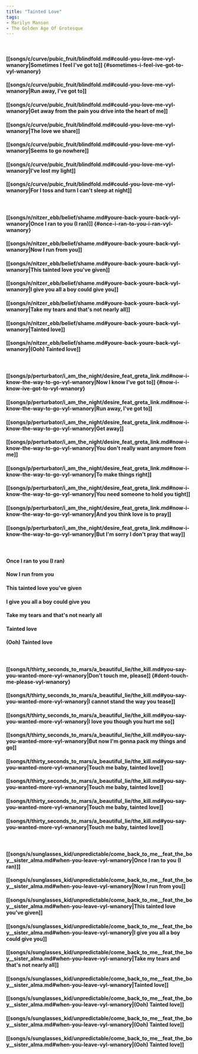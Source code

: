 ```yaml
---
title: "Tainted Love"
tags:
- Marilyn Manson
- The Golden Age Of Grotesque
---
```

&nbsp;
#### [[songs/c/curve/pubic_fruit/blindfold.md#could-you-love-me-vyl-wnanory|Sometimes I feel I've got to]] {#sometimes-i-feel-ive-got-to-vyl-wnanory}
#### [[songs/c/curve/pubic_fruit/blindfold.md#could-you-love-me-vyl-wnanory|Run away, I've got to]]
#### [[songs/c/curve/pubic_fruit/blindfold.md#could-you-love-me-vyl-wnanory|Get away from the pain you drive into the heart of me]]
#### [[songs/c/curve/pubic_fruit/blindfold.md#could-you-love-me-vyl-wnanory|The love we share]]
#### [[songs/c/curve/pubic_fruit/blindfold.md#could-you-love-me-vyl-wnanory|Seems to go nowhere]]
#### [[songs/c/curve/pubic_fruit/blindfold.md#could-you-love-me-vyl-wnanory|I've lost my light]]
#### [[songs/c/curve/pubic_fruit/blindfold.md#could-you-love-me-vyl-wnanory|For I toss and turn I can't sleep at night]]
&nbsp;
#### [[songs/n/nitzer_ebb/belief/shame.md#youre-back-youre-back-vyl-wnanory|Once I ran to you (I ran)]] {#once-i-ran-to-you-i-ran-vyl-wnanory}
#### [[songs/n/nitzer_ebb/belief/shame.md#youre-back-youre-back-vyl-wnanory|Now I run from you]]
#### [[songs/n/nitzer_ebb/belief/shame.md#youre-back-youre-back-vyl-wnanory|This tainted love you've given]]
#### [[songs/n/nitzer_ebb/belief/shame.md#youre-back-youre-back-vyl-wnanory|I give you all a boy could give you]]
#### [[songs/n/nitzer_ebb/belief/shame.md#youre-back-youre-back-vyl-wnanory|Take my tears and that's not nearly all]]
#### [[songs/n/nitzer_ebb/belief/shame.md#youre-back-youre-back-vyl-wnanory|Tainted love]]
#### [[songs/n/nitzer_ebb/belief/shame.md#youre-back-youre-back-vyl-wnanory|(Ooh) Tainted love]]
&nbsp;
#### [[songs/p/perturbator/i_am_the_night/desire_feat_greta_link.md#now-i-know-the-way-to-go-vyl-wnanory|Now I know I've got to]] {#now-i-know-ive-got-to-vyl-wnanory}
#### [[songs/p/perturbator/i_am_the_night/desire_feat_greta_link.md#now-i-know-the-way-to-go-vyl-wnanory|Run away, I've got to]]
#### [[songs/p/perturbator/i_am_the_night/desire_feat_greta_link.md#now-i-know-the-way-to-go-vyl-wnanory|Get away]]
#### [[songs/p/perturbator/i_am_the_night/desire_feat_greta_link.md#now-i-know-the-way-to-go-vyl-wnanory|You don't really want anymore from me]]
#### [[songs/p/perturbator/i_am_the_night/desire_feat_greta_link.md#now-i-know-the-way-to-go-vyl-wnanory|To make things right]]
#### [[songs/p/perturbator/i_am_the_night/desire_feat_greta_link.md#now-i-know-the-way-to-go-vyl-wnanory|You need someone to hold you tight]]
#### [[songs/p/perturbator/i_am_the_night/desire_feat_greta_link.md#now-i-know-the-way-to-go-vyl-wnanory|And you think love is to pray]]
#### [[songs/p/perturbator/i_am_the_night/desire_feat_greta_link.md#now-i-know-the-way-to-go-vyl-wnanory|But I'm sorry I don't pray that way]]
&nbsp;
#### Once I ran to you (I ran)
#### Now I run from you
#### This tainted love you've given
#### I give you all a boy could give you
#### Take my tears and that's not nearly all
#### Tainted love
#### (Ooh) Tainted love
&nbsp;
#### [[songs/t/thirty_seconds_to_mars/a_beautiful_lie/the_kill.md#you-say-you-wanted-more-vyl-wnanory|Don't touch me, please]] {#dont-touch-me-please-vyl-wnanory}
#### [[songs/t/thirty_seconds_to_mars/a_beautiful_lie/the_kill.md#you-say-you-wanted-more-vyl-wnanory|I cannot stand the way you tease]]
#### [[songs/t/thirty_seconds_to_mars/a_beautiful_lie/the_kill.md#you-say-you-wanted-more-vyl-wnanory|I love you though you hurt me so]]
#### [[songs/t/thirty_seconds_to_mars/a_beautiful_lie/the_kill.md#you-say-you-wanted-more-vyl-wnanory|But now I'm gonna pack my things and go]]
#### [[songs/t/thirty_seconds_to_mars/a_beautiful_lie/the_kill.md#you-say-you-wanted-more-vyl-wnanory|Touch me baby, tainted love]]
#### [[songs/t/thirty_seconds_to_mars/a_beautiful_lie/the_kill.md#you-say-you-wanted-more-vyl-wnanory|Touch me baby, tainted love]]
#### [[songs/t/thirty_seconds_to_mars/a_beautiful_lie/the_kill.md#you-say-you-wanted-more-vyl-wnanory|Touch me baby, tainted love]]
#### [[songs/t/thirty_seconds_to_mars/a_beautiful_lie/the_kill.md#you-say-you-wanted-more-vyl-wnanory|Touch me baby, tainted love]]
&nbsp;
#### [[songs/s/sunglasses_kid/unpredictable/come_back_to_me__feat_the_boy__sister_alma.md#when-you-leave-vyl-wnanory|Once I ran to you (I ran)]]
#### [[songs/s/sunglasses_kid/unpredictable/come_back_to_me__feat_the_boy__sister_alma.md#when-you-leave-vyl-wnanory|Now I run from you]]
#### [[songs/s/sunglasses_kid/unpredictable/come_back_to_me__feat_the_boy__sister_alma.md#when-you-leave-vyl-wnanory|This tainted love you've given]]
#### [[songs/s/sunglasses_kid/unpredictable/come_back_to_me__feat_the_boy__sister_alma.md#when-you-leave-vyl-wnanory|I give you all a boy could give you]]
#### [[songs/s/sunglasses_kid/unpredictable/come_back_to_me__feat_the_boy__sister_alma.md#when-you-leave-vyl-wnanory|Take my tears and that's not nearly all]]
#### [[songs/s/sunglasses_kid/unpredictable/come_back_to_me__feat_the_boy__sister_alma.md#when-you-leave-vyl-wnanory|Tainted love]]
#### [[songs/s/sunglasses_kid/unpredictable/come_back_to_me__feat_the_boy__sister_alma.md#when-you-leave-vyl-wnanory|(Ooh) Tainted love]]
#### [[songs/s/sunglasses_kid/unpredictable/come_back_to_me__feat_the_boy__sister_alma.md#when-you-leave-vyl-wnanory|(Ooh) Tainted love]]
#### [[songs/s/sunglasses_kid/unpredictable/come_back_to_me__feat_the_boy__sister_alma.md#when-you-leave-vyl-wnanory|(Ooh) Tainted love]]
